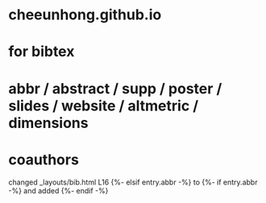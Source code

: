 # cheeunhong.github.io
# for bibtex
# abbr / abstract / supp / poster / slides / website / altmetric / dimensions
# coauthors 
<!-- https://github.com/alshedivat/al-folio/blob/master/_config.yml -->
changed _layouts/bib.html L16 
 {%- elsif entry.abbr -%} to  {%- if entry.abbr -%} 
 and added {%- endif -%}